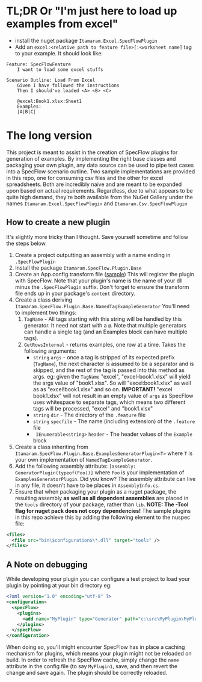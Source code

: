 # TL;DR Or "I'm just here to load up examples from excel"
* install the nuget package `Itamaram.Excel.SpecFlowPlugin`
* Add an `excel:<relative path to feature file>[:<worksheet name]` tag to your example.
It should look like:
```gherkin
Feature: SpecFlowFeature
	I want to load some excel stuffs

Scenario Outline: Load From Excel
	Given I have followed the instructions
	Then I should've loaded <A> <B> <C>

	@excel:Book1.xlsx:Sheet1
	Examples: 
	|A|B|C|
```

# The long version
This project is meant to assist in the creation of SpecFlow plugins for generation of examples.
By implementing the right base classes and packaging your own plugin, any data source can be used to pipe test cases into a SpecFlow scenario outline.
Two sample implementations are provided in this repo, one for consuming csv files and the other for excel spreadsheets. Both are incredibly naive and are meant to be expanded upon based on actual requirements.
Regardless, due to what appears to be quite high demand, they're both available from the NuGet Gallery under the names `Itamaram.Excel.SpecFlowPlugin` and `Itamaram.Csv.SpecFlowPlugin`

## How to create a new plugin
It's slightly more tricky than I thought. Save yourself sometime and follow the steps below.
1. Create a project outputting an assembly with a name ending in `.SpecFlowPlugin`
1. Install the package `Itamaram.SpecFlow.Plugin.Base`
1. Create an App.config.transform file ([sample](https://github.com/Itamaram/SpecFlow.Plugin.Base/blob/master/Itamaram.Excel.SpecFlowPlugin/App.config.transform))
This will register the plugin with SpecFlow. Note that your plugin's name is the name of your dll minus the `.SpecFlowPlugin` suffix.
Don't forget to ensure the transform file ends up in your package's `content` directory.
1. Create a class deriving `Itamaram.SpecFlow.Plugin.Base.NamedTagExampleGenerator`
You'll need to implement two things:
   1. `TagName` - All tags starting with this string will be handled by this generator. It need not start with a `@`. Note that multiple generators can handle a single tag (and an Examples block can have multiple tags).
   1. `GetRowsInternal` - returns examples, one row at a time. Takes the following arguments:
      * `string` `args` - once a tag is stripped of its expected prefix (`TagName`), the next character is assumed to be a separator and is skipped, and the rest of the tag is passed into this method as args. eg: given the `TagName` "excel", "excel-book1.xlsx" will yield the args value of "book1.xlsx". So will "excel:book1.xlsx" as well as as "excel!book1.xlsx" and so on.
      **IMPORTANT!** "excel book1.xlsx" will not result in an empty value of `args` as SpecFlow uses whitespace to separate tags, which means two different tags will be processed, "excel" and "book1.xlsx"
      * `string` `dir` - The directory of the `.feature` file
      * `string` `specfile` - The name (including extension) of the `.feature` file
      * ` IEnumerable<string>` `header` - The header values of the `Example` block
1. Create a class inheriting from `Itamaram.SpecFlow.Plugin.Base.ExamplesGeneratorPlugin<T>` where `T` is your own implementation of `NamedTagExampleGenerator`.
1. Add the following assembly attribute: `[assembly: GeneratorPlugin(typeof(Foo))]` where `Foo` is your implementation of `ExamplesGeneratorPlugin`.
Did you know? The assembly attribute can live in any file, it doesn't have to be places in `AssemblyInfo.cs`.
1. Ensure that when packaging your plugin as a nuget package, the resulting assembly **as well as all dependent assemblies** are placed in the `tools` directory of your package, rather than `lib`. **NOTE: The -Tool flag for nuget pack does not copy dependencies!** 
The sample plugins in this repo achieve this by adding the following element to the nuspec file:
  ```xml
  <files>
    <file src="bin\$configuration$\*.dll" target="tools" />
  </files> 
  ```
  
  ## A Note on debugging
  While developing your plugin you can configure a test project to load your plugin by pointing at your bin directory eg:
  ```xml
<?xml version="1.0" encoding="utf-8" ?>
  <configuration>
    <specFlow>
      <plugins>
        <add name="MyPlugin" type="Generator" path="c:\src\MyPlugin\MyPlugin\bin\debug"/>
      </plugins>
    </specFlow>
</configuration>
  ```
When doing so, you'll might encounter SpecFlow has in place a caching mechanism for plugins, which means your plugin might not be reloaded on build. In order to refresh the SpecFlow cache, simply change the `name` attribute in the config file (to say `MyPlugin1`, save, and then revert the change and save again. The plugin should be correctly reloaded.
